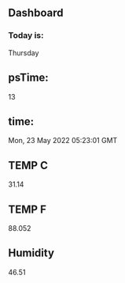 ## Dashboard

### Today is:
Thursday

## psTime:
13

## time:
Mon, 23 May 2022 05:23:01 GMT

## TEMP C
31.14

## TEMP F
88.052


## Humidity
46.51
